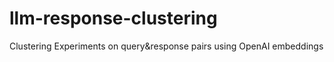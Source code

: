 # llm-response-clustering
Clustering Experiments on query&amp;response pairs using OpenAI embeddings

